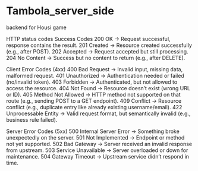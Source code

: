 # Tambola_server_side

backend for Housi game

HTTP status codes
Success Codes
200 OK → Request successful, response contains the result.
201 Created → Resource created successfully (e.g., after POST).
202 Accepted → Request accepted but still processing.
204 No Content → Success but no content to return (e.g., after DELETE).

Client Error Codes (4xx)
400 Bad Request → Invalid input, missing data, malformed request.
401 Unauthorized → Authentication needed or failed (no/invalid token).
403 Forbidden → Authenticated, but not allowed to access the resource.
404 Not Found → Resource doesn’t exist (wrong URL or ID).
405 Method Not Allowed → HTTP method not supported on that route (e.g., sending POST to a GET endpoint).
409 Conflict → Resource conflict (e.g., duplicate entry like already existing username/email).
422 Unprocessable Entity → Valid request format, but semantically invalid (e.g., business rule failed).

Server Error Codes (5xx)
500 Internal Server Error → Something broke unexpectedly on the server.
501 Not Implemented → Endpoint or method not yet supported.
502 Bad Gateway → Server received an invalid response from upstream.
503 Service Unavailable → Server overloaded or down for maintenance.
504 Gateway Timeout → Upstream service didn’t respond in time.
